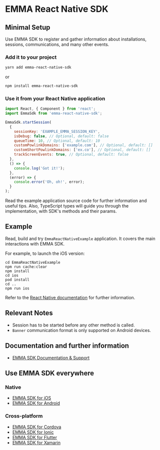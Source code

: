 # EMMA React Native SDK

## Minimal Setup

Use EMMA SDK to register and gather information about installations, sessions, communications, and many other events.

### Add it to your project

```bash
yarn add emma-react-native-sdk
```

or

```bash
npm install emma-react-native-sdk
```

### Use it from your React Native application

```javascript
import React, { Component } from 'react';
import EmmaSdk from 'emma-react-native-sdk';

EmmaSdk.startSession(
  {
    sessionKey: 'EXAMPLE_EMMA_SESSION_KEY',
    isDebug: false, // Optional, default: false
    queueTime: 10, // Optional, default: 10
    customPowlinkDomains: ['example.com'], // Optional, default: []
    customShortPowlinkDomains: ['ex.co'], // Optional, default: []
    trackScreenEvents: true, // Optional, default: false
  },
  () => {
    console.log('Got it!');
  },
  (error) => {
    console.error('Oh, oh!', error);
  }
);
```

Read the example application source code for further information and useful tips. Also, TypeScript types will guide you through the implementation, with SDK's methods and their params.

## Example

Read, build and try `EmmaReactNativeExample` application. It covers the main interactions with EMMA SDK.

For example, to launch the iOS version:

```
cd EmmaReactNativeExample
npm run cache:clear
npm install
cd ios
pod install
cd ..
npm run ios
```

Refer to the [React Native documentation](https://reactnative.dev/) for further information.

## Relevant Notes

- Session has to be started before any other method is called.
- `Banner` communication format is only supported on Android devices.

## Documentation and further information

- [EMMA SDK Documentation & Support](https://developer.emma.io/)

## Use EMMA SDK everywhere

### Native

- [EMMA SDK for iOS](https://github.com/EMMADevelopment/eMMa-iOS-SDK)
- [EMMA SDK for Android](https://github.com/EMMADevelopment/EMMA-Android-SDK)

### Cross-platform

- [EMMA SDK for Cordova](https://github.com/EMMADevelopment/Cordova-Plugin-EMMA-SDK)
- [EMMA SDK for Ionic](https://github.com/EMMADevelopment/EMMAIonicExample)
- [EMMA SDK for Flutter](https://github.com/EMMADevelopment/emma_flutter_sdk)
- [EMMA SDK for Xamarin](https://github.com/EMMADevelopment/EMMA-Xamarin-SDK)
